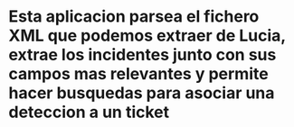 # Esta aplicacion parsea el fichero XML que podemos extraer de Lucia, extrae los incidentes junto con sus campos mas relevantes y permite hacer busquedas para asociar una deteccion a un ticket
